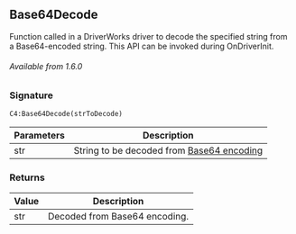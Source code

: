 ## Base64Decode

Function called in a DriverWorks driver to decode the specified string from a Base64-encoded string. This API can be invoked during OnDriverInit.

###### Available from 1.6.0


### Signature

`C4:Base64Decode(strToDecode)`


| Parameters | Description |
| --- | --- |
| str | String to be decoded from [Base64 encoding][1] |


### Returns

| Value | Description |
| --- | --- |
| str | Decoded from Base64 encoding. |

[1]:	https://snap-one.github.io/docs-driverworks-api/#miscellaneous-interface-base64encode